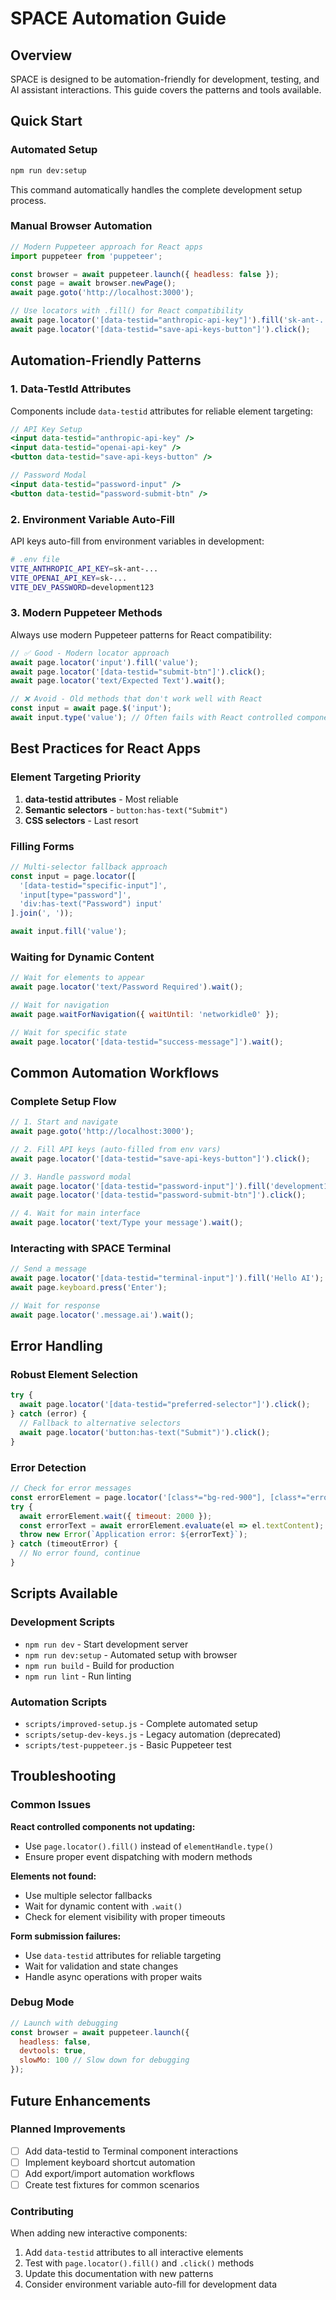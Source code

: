 # SPACE Automation Guide

## Overview
SPACE is designed to be automation-friendly for development, testing, and AI assistant interactions. This guide covers the patterns and tools available.

## Quick Start

### Automated Setup
```bash
npm run dev:setup
```
This command automatically handles the complete development setup process.

### Manual Browser Automation
```javascript
// Modern Puppeteer approach for React apps
import puppeteer from 'puppeteer';

const browser = await puppeteer.launch({ headless: false });
const page = await browser.newPage();
await page.goto('http://localhost:3000');

// Use locators with .fill() for React compatibility
await page.locator('[data-testid="anthropic-api-key"]').fill('sk-ant-...');
await page.locator('[data-testid="save-api-keys-button"]').click();
```

## Automation-Friendly Patterns

### 1. Data-TestId Attributes
Components include `data-testid` attributes for reliable element targeting:

```jsx
// API Key Setup
<input data-testid="anthropic-api-key" />
<input data-testid="openai-api-key" />
<button data-testid="save-api-keys-button" />

// Password Modal
<input data-testid="password-input" />
<button data-testid="password-submit-btn" />
```

### 2. Environment Variable Auto-Fill
API keys auto-fill from environment variables in development:

```bash
# .env file
VITE_ANTHROPIC_API_KEY=sk-ant-...
VITE_OPENAI_API_KEY=sk-...
VITE_DEV_PASSWORD=development123
```

### 3. Modern Puppeteer Methods
Always use modern Puppeteer patterns for React compatibility:

```javascript
// ✅ Good - Modern locator approach
await page.locator('input').fill('value');
await page.locator('[data-testid="submit-btn"]').click();
await page.locator('text/Expected Text').wait();

// ❌ Avoid - Old methods that don't work well with React
const input = await page.$('input');
await input.type('value'); // Often fails with React controlled components
```

## Best Practices for React Apps

### Element Targeting Priority
1. **data-testid attributes** - Most reliable
2. **Semantic selectors** - `button:has-text("Submit")`
3. **CSS selectors** - Last resort

### Filling Forms
```javascript
// Multi-selector fallback approach
const input = page.locator([
  '[data-testid="specific-input"]',
  'input[type="password"]',
  'div:has-text("Password") input'
].join(', '));

await input.fill('value');
```

### Waiting for Dynamic Content
```javascript
// Wait for elements to appear
await page.locator('text/Password Required').wait();

// Wait for navigation
await page.waitForNavigation({ waitUntil: 'networkidle0' });

// Wait for specific state
await page.locator('[data-testid="success-message"]').wait();
```

## Common Automation Workflows

### Complete Setup Flow
```javascript
// 1. Start and navigate
await page.goto('http://localhost:3000');

// 2. Fill API keys (auto-filled from env vars)
await page.locator('[data-testid="save-api-keys-button"]').click();

// 3. Handle password modal
await page.locator('[data-testid="password-input"]').fill('development123');
await page.locator('[data-testid="password-submit-btn"]').click();

// 4. Wait for main interface
await page.locator('text/Type your message').wait();
```

### Interacting with SPACE Terminal
```javascript
// Send a message
await page.locator('[data-testid="terminal-input"]').fill('Hello AI');
await page.keyboard.press('Enter');

// Wait for response
await page.locator('.message.ai').wait();
```

## Error Handling

### Robust Element Selection
```javascript
try {
  await page.locator('[data-testid="preferred-selector"]').click();
} catch (error) {
  // Fallback to alternative selectors
  await page.locator('button:has-text("Submit")').click();
}
```

### Error Detection
```javascript
// Check for error messages
const errorElement = page.locator('[class*="bg-red-900"], [class*="error"]');
try {
  await errorElement.wait({ timeout: 2000 });
  const errorText = await errorElement.evaluate(el => el.textContent);
  throw new Error(`Application error: ${errorText}`);
} catch (timeoutError) {
  // No error found, continue
}
```

## Scripts Available

### Development Scripts
- `npm run dev` - Start development server
- `npm run dev:setup` - Automated setup with browser
- `npm run build` - Build for production
- `npm run lint` - Run linting

### Automation Scripts
- `scripts/improved-setup.js` - Complete automated setup
- `scripts/setup-dev-keys.js` - Legacy automation (deprecated)
- `scripts/test-puppeteer.js` - Basic Puppeteer test

## Troubleshooting

### Common Issues

**React controlled components not updating:**
- Use `page.locator().fill()` instead of `elementHandle.type()`
- Ensure proper event dispatching with modern methods

**Elements not found:**
- Use multiple selector fallbacks
- Wait for dynamic content with `.wait()`
- Check for element visibility with proper timeouts

**Form submission failures:**
- Use `data-testid` attributes for reliable targeting
- Wait for validation and state changes
- Handle async operations with proper waits

### Debug Mode
```javascript
// Launch with debugging
const browser = await puppeteer.launch({ 
  headless: false, 
  devtools: true,
  slowMo: 100 // Slow down for debugging
});
```

## Future Enhancements

### Planned Improvements
- [ ] Add data-testid to Terminal component interactions
- [ ] Implement keyboard shortcut automation
- [ ] Add export/import automation workflows
- [ ] Create test fixtures for common scenarios

### Contributing
When adding new interactive components:
1. Add `data-testid` attributes to all interactive elements
2. Test with `page.locator().fill()` and `.click()` methods
3. Update this documentation with new patterns
4. Consider environment variable auto-fill for development data